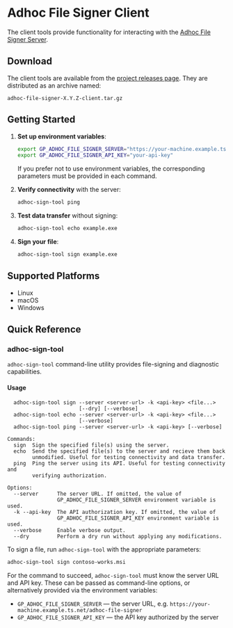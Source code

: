 # Adhoc File Signer Client

The client tools provide functionality for interacting with the [Adhoc File Signer Server](https://github.com/gapotchenko/adhoc-file-signer/tree/main/source/server).

## Download

The client tools are available from the [project releases page](https://github.com/gapotchenko/adhoc-file-signer/releases).
They are distributed as an archive named: 

```
adhoc-file-signer-X.Y.Z-client.tar.gz
```

## Getting Started

1. **Set up environment variables**:

   ```sh
   export GP_ADHOC_FILE_SIGNER_SERVER="https://your-machine.example.ts.net/adhoc-file-signer"
   export GP_ADHOC_FILE_SIGNER_API_KEY="your-api-key"
   ```
  
   If you prefer not to use environment variables, the corresponding parameters must be provided in each command.

2. **Verify connectivity** with the server:

   ```sh
   adhoc-sign-tool ping
   ```

3. **Test data transfer** without signing:

   ```sh
   adhoc-sign-tool echo example.exe
   ```

4. **Sign your file**:

   ```sh
   adhoc-sign-tool sign example.exe
   ```

## Supported Platforms

- Linux
- macOS
- Windows

## Quick Reference

### adhoc-sign-tool

`adhoc-sign-tool` command-line utility provides file-signing and diagnostic capabilities.

#### Usage
```
  adhoc-sign-tool sign --server <server-url> -k <api-key> <file...>
                       [--dry] [--verbose]
  adhoc-sign-tool echo --server <server-url> -k <api-key> <file...>
                       [--verbose]
  adhoc-sign-tool ping --server <server-url> -k <api-key> [--verbose]

Commands:
  sign  Sign the specified file(s) using the server.
  echo  Send the specified file(s) to the server and recieve them back
        unmodified. Useful for testing connectivity and data transfer.
  ping  Ping the server using its API. Useful for testing connectivity and
        verifying authorization.

Options:
  --server      The server URL. If omitted, the value of
                GP_ADHOC_FILE_SIGNER_SERVER environment variable is used.
  -k --api-key  The API authorization key. If omitted, the value of
                GP_ADHOC_FILE_SIGNER_API_KEY environment variable is used.
  --verbose     Enable verbose output.
  --dry         Perform a dry run without applying any modifications.
```

To sign a file, run `adhoc-sign-tool` with the appropriate parameters:

```sh
adhoc-sign-tool sign contoso-works.msi
```

For the command to succeed, `adhoc-sign-tool` must know the server URL and API key.
These can be passed as command-line options, or alternatively provided via the environment variables:

- `GP_ADHOC_FILE_SIGNER_SERVER` — the server URL, e.g. `https://your-machine.example.ts.net/adhoc-file-signer`
- `GP_ADHOC_FILE_SIGNER_API_KEY` — the API key authorized by the server

